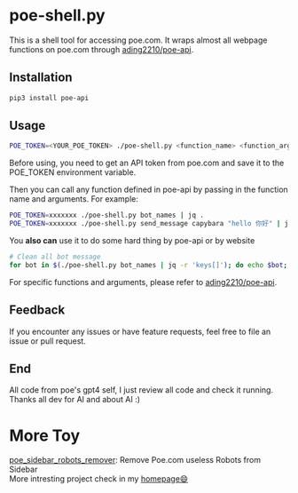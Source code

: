 # poe-shell.py 

This is a shell tool for accessing poe.com. It wraps almost all webpage functions on poe.com through [ading2210/poe-api](https://github.com/ading2210/poe-api).

## Installation

```bash
pip3 install poe-api
```

## Usage

```bash
POE_TOKEN=<YOUR_POE_TOKEN> ./poe-shell.py <function_name> <function_args>
``` 

Before using, you need to get an API token from poe.com and save it to the POE_TOKEN environment variable.   

Then you can call any function defined in poe-api by passing in the function name and arguments. For example:

```bash
POE_TOKEN=xxxxxxx ./poe-shell.py bot_names | jq . 
POE_TOKEN=xxxxxxx ./poe-shell.py send_message capybara "hello 你好" | jq -r '.text_new' | tr -d '\n' 
```   
You **also can** use it to do some hard thing by poe-api or by website

```bash
# Clean all bot message
for bot in $(./poe-shell.py bot_names | jq -r 'keys[]'); do echo $bot; ./poe-shell.py purge_conversation "$bot"; done
```

For specific functions and arguments, please refer to [ading2210/poe-api](https://github.com/ading2210/poe-api).

## Feedback   

If you encounter any issues or have feature requests, feel free to file an issue or pull request. 

## End

All code from poe's gpt4 self, I just review all code and check it running.  
Thanks all dev for AI and about AI :)  

# More Toy

[poe_sidebar_robots_remover](https://github.com/xz-dev/poe_sidebar_robots_remover): Remove Poe.com useless Robots from Sidebar  
More intresting project check in my [homepage😄](https://github.com/xz-dev)  
